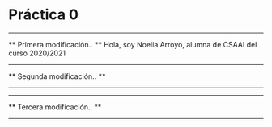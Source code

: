  # Práctica 0
 
 ************************************************
 ** Primera modificación.. **
 Hola, soy Noelia Arroyo, alumna de CSAAI del curso 2020/2021


 ************************************************
 ** Segunda modificación.. **
 ************************************************


 ************************************************
 ** Tercera modificación.. **
 ************************************************